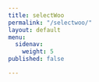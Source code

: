 ```yaml
---
title: selectWoo
permalink: "/selectwoo/"
layout: default
menu:
  sidenav:
    weight: 5
published: false

---
```

